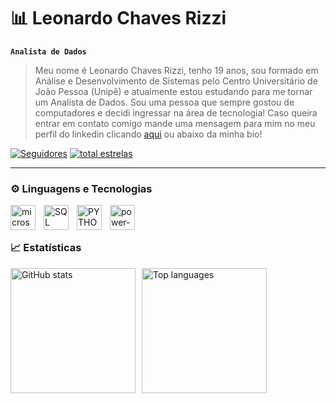 # 📊 Leonardo Chaves Rizzi

**`Analista de Dados`**

> Meu nome é Leonardo Chaves Rizzi, tenho 19 anos, sou formado em Análise e Desenvolvimento de Sistemas pelo Centro Universitário de João Pessoa (Unipê) e atualmente estou estudando para me tornar um Analista de Dados. Sou uma pessoa que sempre gostou de computadores e decidi ingressar na área de tecnologia! Caso queira entrar em contato comigo mande uma mensagem para mim no meu perfil do linkedin clicando [aqui](https://www.linkedin.com/in/leonardo-chaves-rizzi-2b828b263/) ou abaixo da minha bio!

   <p align="left">  
      <a href="https://github.com/leonardocrizzi?tab=followers">
         <img alt="Seguidores" title="Me siga no Github" src="https://custom-icon-badges.demolab.com/github/followers/leonardocrizzi?color=444444&labelColor=151515&style=for-the-badge&logo=github&label=seguidores&logoColor=white"/></a>
      <a href="https://github.com/leonardocrizzi?tab=repositories&sort=stargazers">
         <img alt="total estrelas" title="Total de estrelas no GitHub" src="https://custom-icon-badges.demolab.com/github/stars/leonardocrizzi?color=51cb81&style=for-the-badge&labelColor=25be62&logo=star&label=estrelas"/></a>
   </p>

---

### ⚙️ Linguagens e Tecnologias

<img 
  align="left"
  title="EXCEL"
  style="padding-right: 10px" 
  width="40" 
  height="40" 
  src="https://img.icons8.com/color/48/microsoft-excel-2019--v1.png" alt="microsoft-excel-2019--v1"
/>
<img
  align="left"
  alt="SQL"
  title="SQL"
  width="40px"
  style="padding-right: 10px;"
  src="https://cdn.jsdelivr.net/gh/devicons/devicon@latest/icons/azuresqldatabase/azuresqldatabase-original.svg" 
/>
<img
  align="left"
  alt="PYTHON"
  title="PYTHON"
  width="40px"
  style="padding-right: 10px;"
  src="https://cdn.jsdelivr.net/gh/devicons/devicon@latest/icons/python/python-original.svg" 
/>
<img 
  align="left" 
  title="POWER BI"
  style="padding-right: 10px"
  width="40" 
  height="40" 
  src="https://img.icons8.com/color/48/power-bi-2021.png" alt="power-bi-2021"
/>

<br/>
<br/>

### 📈 Estatísticas

<div style="display: flex; gap: 10px;">
  <img
    alt="GitHub stats"
    height="200"
    src="https://github-readme-stats.vercel.app/api?username=leonardocrizzi&show_icons=true&theme=dark&include_all_commits=true&locale=pt-br"
  />
  <img
    alt="Top languages"
    height="200"
    src="https://github-readme-stats.vercel.app/api/top-langs/?username=leonardocrizzi&theme=dark&custom_title=Tecnologias&layout=compact"
  />
</div>

